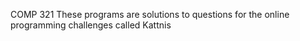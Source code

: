 COMP 321
These programs are solutions to questions for the online programming challenges called Kattnis

